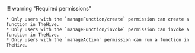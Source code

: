 !!! warning "Required permissions"

    * Only users with the `manageFunction/create` permission can create a function in TheHive.
    * Only users with the `manageFunction/invoke` permission can invoke a function in TheHive.
    * Only users with the `manageAction` permission can run a function in TheHive.
